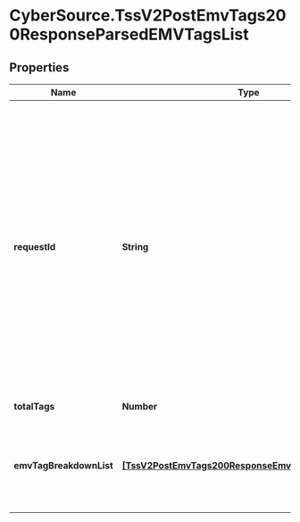 # CyberSource.TssV2PostEmvTags200ResponseParsedEMVTagsList

## Properties
Name | Type | Description | Notes
------------ | ------------- | ------------- | -------------
**requestId** | **String** | An unique identification number generated by Cybersource to identify the submitted request. Returned by all services. It is also appended to the endpoint of the resource. On incremental authorizations, this value with be the same as the identification number returned in the original authorization response.  | [optional] 
**totalTags** | **Number** | Number of tags parsed  | [optional] 
**emvTagBreakdownList** | [**[TssV2PostEmvTags200ResponseEmvTagBreakdownList]**](TssV2PostEmvTags200ResponseEmvTagBreakdownList.md) | An array of objects, where each object contains one parsed tag from the relevant EMV string.  | [optional] 


